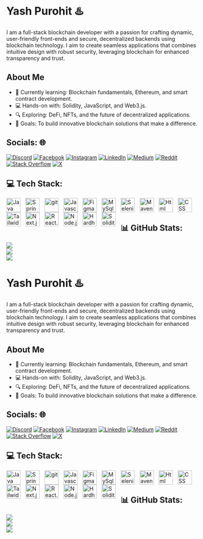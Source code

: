 # Yash Purohit ♨️   
I am a full-stack blockchain developer with a passion for crafting dynamic, user-friendly front-ends and secure, decentralized backends using blockchain technology. I aim to create seamless applications that combines intuitive design with robust security, leveraging blockchain for enhanced transparency and trust.

## About Me
- 🌱 Currently learning: Blockchain fundamentals, Ethereum, and smart contract development.
- 💻 Hands-on with: Solidity, JavaScript, and Web3.js.
- 🔍 Exploring: DeFi, NFTs, and the future of decentralized applications.
- 🎯 Goals: To build innovative blockchain solutions that make a difference.

## Socials: 🌐
[![Discord](https://img.shields.io/badge/Discord-%237289DA.svg?logo=discord&logoColor=white)](https://discord.gg/768470343895089162) [![Facebook](https://img.shields.io/badge/Facebook-%231877F2.svg?logo=Facebook&logoColor=white)](https://facebook.com/yashgpurohit.98) [![Instagram](https://img.shields.io/badge/Instagram-%23E4405F.svg?logo=Instagram&logoColor=white)](https://instagram.com/yashpurohit.98) [![LinkedIn](https://img.shields.io/badge/LinkedIn-%230077B5.svg?logo=linkedin&logoColor=white)](https://linkedin.com/in/yashpurohit98) [![Medium](https://img.shields.io/badge/Medium-12100E?logo=medium&logoColor=white)](https://medium.com/@yashpurohit98) [![Reddit](https://img.shields.io/badge/Reddit-%23FF4500.svg?logo=Reddit&logoColor=white)](https://reddit.com/user/yashpurohit98) [![Stack Overflow](https://img.shields.io/badge/-Stackoverflow-FE7A16?logo=stack-overflow&logoColor=white)](https://stackoverflow.com/users/28076977) [![X](https://img.shields.io/badge/X-black.svg?logo=X&logoColor=white)](https://x.com/yashpurohit98) 

## 💻 Tech Stack:
<img align="left" alt="Java" width="37px" style="padding-right:10px;" src="https://cdn.jsdelivr.net/gh/devicons/devicon@latest/icons/java/java-original.svg"/>

<img align="left" alt="Spring" width="37px" style="padding-right:10px;" src="https://cdn.jsdelivr.net/gh/devicons/devicon@latest/icons/spring/spring-original-wordmark.svg" />

<img align="left" alt="git" width="37px" style="padding-right:10px;" src="https://cdn.jsdelivr.net/gh/devicons/devicon@latest/icons/git/git-original.svg"/>

<img align="left" alt="Javascript" width="37px" style="padding-right:10px;" src="https://cdn.jsdelivr.net/gh/devicons/devicon@latest/icons/javascript/javascript-original.svg" />

<img align="left" alt="Figma" width="37px" style="padding-right:10px;" src="https://cdn.jsdelivr.net/gh/devicons/devicon@latest/icons/figma/figma-original.svg" />

<img align="left" alt="MySql" width="37px" style="padding-right:10px;" src="https://cdn.jsdelivr.net/gh/devicons/devicon@latest/icons/mysql/mysql-original-wordmark.svg" />

<img align="left" alt="Selenium" width="37px" style="padding-right:10px;" src="https://cdn.jsdelivr.net/gh/devicons/devicon@latest/icons/selenium/selenium-original.svg" />

<img align="left" alt="Maven" width="37px" style="padding-right:10px;" src="https://cdn.jsdelivr.net/gh/devicons/devicon@latest/icons/mongodb/mongodb-original-wordmark.svg" />

<img align="left" alt="Html" width="37px" style="padding-right:10px;" src="https://cdn.jsdelivr.net/gh/devicons/devicon@latest/icons/html5/html5-original-wordmark.svg" />

<img align="left" alt="CSS" width="37px" style="padding-right:10px;" src="https://cdn.jsdelivr.net/gh/devicons/devicon@latest/icons/css3/css3-original-wordmark.svg" />

<img align="left" alt="Tailwid" width="37px" style="padding-right:10px;" src="https://cdn.jsdelivr.net/gh/devicons/devicon@latest/icons/tailwindcss/tailwindcss-original.svg" />

<img align="left" alt="Next.js" width="37px" style="padding-right:10px;" src="https://cdn.jsdelivr.net/gh/devicons/devicon@latest/icons/nextjs/nextjs-original.svg" />

<img align="left" alt="React.js" width="37px" style="padding-right:10px;" src="https://cdn.jsdelivr.net/gh/devicons/devicon@latest/icons/react/react-original-wordmark.svg" />

<img align="left" alt="Node.js" width="37px" style="padding-right:10px;" src="https://cdn.jsdelivr.net/gh/devicons/devicon@latest/icons/nodejs/nodejs-original-wordmark.svg" />

<img align="left" alt="Hardhat" width="37px" style="padding-right:10px;" src="https://cdn.jsdelivr.net/gh/devicons/devicon@latest/icons/hardhat/hardhat-original.svg" />

<img align="left" alt="Solidity" width="37px" style="padding-right:10px;" src="https://cdn.jsdelivr.net/gh/devicons/devicon@latest/icons/solidity/solidity-original.svg" />
 
<br>
<br>


## 📊 GitHub Stats:
![](https://github-readme-stats.vercel.app/api?username=yashpurohit98&theme=one_dark_pro&hide_border=true&include_all_commits=false&count_private=true)<br/>
![](https://github-readme-streak-stats.herokuapp.com/?user=yashpurohit98&theme=one_dark_pro&hide_border=true)<br/>
![](https://github-readme-stats.vercel.app/api/top-langs/?username=yashpurohit98&theme=one_dark_pro&hide_border=true&include_all_commits=false&count_private=true&layout=compact)
# Yash Purohit ♨️   
I am a full-stack blockchain developer with a passion for crafting dynamic, user-friendly front-ends and secure, decentralized backends using blockchain technology. I aim to create seamless applications that combines intuitive design with robust security, leveraging blockchain for enhanced transparency and trust.

## About Me
- 🌱 Currently learning: Blockchain fundamentals, Ethereum, and smart contract development.
- 💻 Hands-on with: Solidity, JavaScript, and Web3.js.
- 🔍 Exploring: DeFi, NFTs, and the future of decentralized applications.
- 🎯 Goals: To build innovative blockchain solutions that make a difference.

## Socials: 🌐
[![Discord](https://img.shields.io/badge/Discord-%237289DA.svg?logo=discord&logoColor=white)](https://discord.gg/768470343895089162) [![Facebook](https://img.shields.io/badge/Facebook-%231877F2.svg?logo=Facebook&logoColor=white)](https://facebook.com/yashgpurohit.98) [![Instagram](https://img.shields.io/badge/Instagram-%23E4405F.svg?logo=Instagram&logoColor=white)](https://instagram.com/yashpurohit.98) [![LinkedIn](https://img.shields.io/badge/LinkedIn-%230077B5.svg?logo=linkedin&logoColor=white)](https://linkedin.com/in/yashpurohit98) [![Medium](https://img.shields.io/badge/Medium-12100E?logo=medium&logoColor=white)](https://medium.com/@yashpurohit98) [![Reddit](https://img.shields.io/badge/Reddit-%23FF4500.svg?logo=Reddit&logoColor=white)](https://reddit.com/user/yashpurohit98) [![Stack Overflow](https://img.shields.io/badge/-Stackoverflow-FE7A16?logo=stack-overflow&logoColor=white)](https://stackoverflow.com/users/28076977) [![X](https://img.shields.io/badge/X-black.svg?logo=X&logoColor=white)](https://x.com/yashpurohit98) 

## 💻 Tech Stack:
<img align="left" alt="Java" width="37px" style="padding-right:10px;" src="https://cdn.jsdelivr.net/gh/devicons/devicon@latest/icons/java/java-original.svg"/>

<img align="left" alt="Spring" width="37px" style="padding-right:10px;" src="https://cdn.jsdelivr.net/gh/devicons/devicon@latest/icons/spring/spring-original-wordmark.svg" />

<img align="left" alt="git" width="37px" style="padding-right:10px;" src="https://cdn.jsdelivr.net/gh/devicons/devicon@latest/icons/git/git-original.svg"/>

<img align="left" alt="Javascript" width="37px" style="padding-right:10px;" src="https://cdn.jsdelivr.net/gh/devicons/devicon@latest/icons/javascript/javascript-original.svg" />

<img align="left" alt="Figma" width="37px" style="padding-right:10px;" src="https://cdn.jsdelivr.net/gh/devicons/devicon@latest/icons/figma/figma-original.svg" />

<img align="left" alt="MySql" width="37px" style="padding-right:10px;" src="https://cdn.jsdelivr.net/gh/devicons/devicon@latest/icons/mysql/mysql-original-wordmark.svg" />

<img align="left" alt="Selenium" width="37px" style="padding-right:10px;" src="https://cdn.jsdelivr.net/gh/devicons/devicon@latest/icons/selenium/selenium-original.svg" />

<img align="left" alt="Maven" width="37px" style="padding-right:10px;" src="https://cdn.jsdelivr.net/gh/devicons/devicon@latest/icons/mongodb/mongodb-original-wordmark.svg" />

<img align="left" alt="Html" width="37px" style="padding-right:10px;" src="https://cdn.jsdelivr.net/gh/devicons/devicon@latest/icons/html5/html5-original-wordmark.svg" />

<img align="left" alt="CSS" width="37px" style="padding-right:10px;" src="https://cdn.jsdelivr.net/gh/devicons/devicon@latest/icons/css3/css3-original-wordmark.svg" />

<img align="left" alt="Tailwid" width="37px" style="padding-right:10px;" src="https://cdn.jsdelivr.net/gh/devicons/devicon@latest/icons/tailwindcss/tailwindcss-original.svg" />

<img align="left" alt="Next.js" width="37px" style="padding-right:10px;" src="https://cdn.jsdelivr.net/gh/devicons/devicon@latest/icons/nextjs/nextjs-original.svg" />

<img align="left" alt="React.js" width="37px" style="padding-right:10px;" src="https://cdn.jsdelivr.net/gh/devicons/devicon@latest/icons/react/react-original-wordmark.svg" />

<img align="left" alt="Node.js" width="37px" style="padding-right:10px;" src="https://cdn.jsdelivr.net/gh/devicons/devicon@latest/icons/nodejs/nodejs-original-wordmark.svg" />

<img align="left" alt="Hardhat" width="37px" style="padding-right:10px;" src="https://cdn.jsdelivr.net/gh/devicons/devicon@latest/icons/hardhat/hardhat-original.svg" />

<img align="left" alt="Solidity" width="37px" style="padding-right:10px;" src="https://cdn.jsdelivr.net/gh/devicons/devicon@latest/icons/solidity/solidity-original.svg" />
 
<br>
<br>


## 📊 GitHub Stats:
![](https://github-readme-stats.vercel.app/api?username=yashpurohit98&theme=one_dark_pro&hide_border=true&include_all_commits=false&count_private=true)<br/>
![](https://github-readme-streak-stats.herokuapp.com/?user=yashpurohit98&theme=one_dark_pro&hide_border=true)<br/>
![](https://github-readme-stats.vercel.app/api/top-langs/?username=yashpurohit98&theme=one_dark_pro&hide_border=true&include_all_commits=false&count_private=true&layout=compact)
